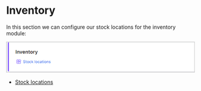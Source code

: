 Inventory
=============
In this section we can configure our stock locations for the inventory module:

![Inventory](inventory.png)

* [Stock locations](configuration/inventory/stock_locations/stock_locations.md)

